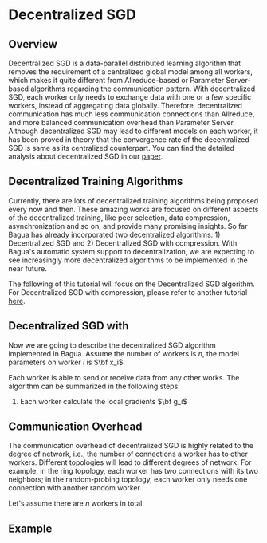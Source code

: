 
# Decentralized SGD


## Overview
Decentralized SGD is a data-parallel distributed learning algorithm that removes the requirement of a centralized global model among all workers, which makes it quite different from Allreduce-based or Parameter Server-based algorithms regarding the communication pattern. With decentralized SGD, each worker only needs to exchange data with one or a few specific workers, instead of aggregating data globally. Therefore, decentralized communication has much less communication connections than Allreduce, and more balanced communication overhead than Parameter Server. Although decentralized SGD may lead to different models on each worker, it has been proved in theory that the convergence rate of the decentralized SGD is same as its centralized counterpart. You can find the detailed analysis about decentralized SGD in our [paper](https://arxiv.org/abs/1705.09056).


## Decentralized Training Algorithms

Currently, there are lots of decentralized training algorithms being proposed every now and then. These amazing works are focused on different aspects of the decentralized training, like peer selection, data compression, asynchronization and so on, and provide many promising insights. So far Bagua has already incorporated two decentralized algorithms: 1) Decentralized SGD and 2) Decentralized SGD with compression. With Bagua's automatic system support to decentralization, we are expecting to see increasingly more decentralized algorithms to be implemented in the near future.

The following of this tutorial will focus on the  Decentralized SGD algorithm. For Decentralized SGD with compression, please refer to another tutorial [here](./decen_compressed.md).

## Decentralized SGD with 

Now we are going to describe the decentralized SGD algorithm implemented in Bagua. Assume the number of workers is $n$, the model parameters on worker $i$ is $\bf x_i$


Each worker is able to send or receive data from any other works. The algorithm can be summarized in the following steps:

1. Each worker calculate the local gradients $\bf g_i$


## Communication Overhead

The communication overhead of decentralized SGD is highly related to the degree of network, i.e., the number of connections a worker has to other workers. Different topologies will lead to different degrees of network. For example, in the ring topology, each worker has two connections with its two neighbors; in the random-probing topology, each worker only needs one connection with another random worker. 

Let's assume there are $n$ workers in total. 









## Example




